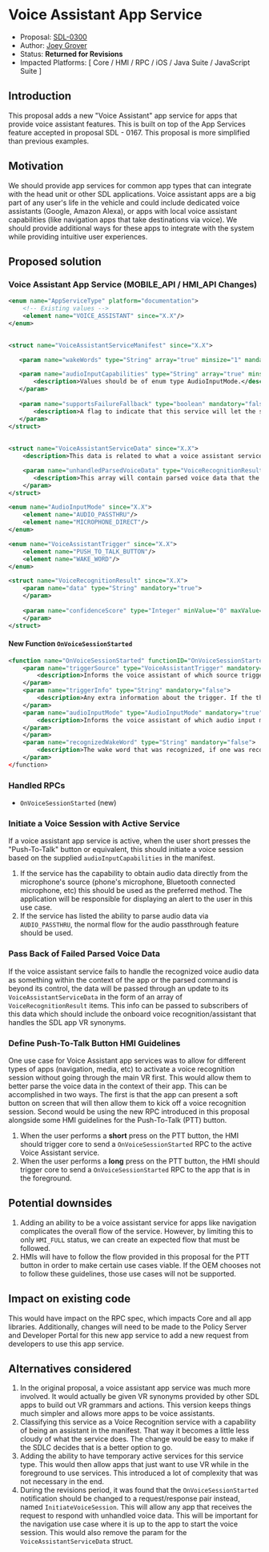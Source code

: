 # Voice Assistant App Service

* Proposal: [SDL-0300](0300-Voice-Assistant-App-Service.md)
* Author: [Joey Grover](https://github.com/joeygrover)
* Status: **Returned for Revisions**
* Impacted Platforms: [ Core / HMI / RPC / iOS / Java Suite / JavaScript Suite ]


## Introduction

This proposal adds a new "Voice Assistant" app service for apps that provide voice assistant features. This is built on top of the App Services feature accepted in proposal SDL - 0167. This proposal is more simplified than previous examples.

## Motivation

We should provide app services for common app types that can integrate with the head unit or other SDL applications. Voice assistant apps are a big part of any user's life in the vehicle and could include dedicated voice assistants (Google, Amazon Alexa), or apps with local voice assistant capabilities (like navigation apps that take destinations via voice). We should provide additional ways for these apps to integrate with the system while providing intuitive user experiences.

## Proposed solution

### Voice Assistant App Service (MOBILE\_API / HMI\_API Changes)
```xml
<enum name="AppServiceType" platform="documentation">
    <!-- Existing values -->
    <element name="VOICE_ASSISTANT" since="X.X"/>
</enum>

	
<struct name="VoiceAssistantServiceManifest" since="X.X">

   <param name="wakeWords" type="String" array="true" minsize="1" mandatory="false"/>

   <param name="audioInputCapabilities" type="String" array="true" minsize="1" mandatory="false">
       <description>Values should be of enum type AudioInputMode.</description>
   </param>
 
   <param name="supportsFailureFallback" type="boolean" mandatory="false">
       <description>A flag to indicate that this service will let the system know it has failed to parse the voice data into actionable outcomes.</description>
   </param>
</struct>
	
	
<struct name="VoiceAssistantServiceData" since="X.X">
    <description>This data is related to what a voice assistant service would provide.</description>

	<param name="unhandledParsedVoiceData" type="VoiceRecognitionResult" array="true" mandatory="false">
	   <description>This array will contain parsed voice data that the service was unable to handle. This will be helpful for a pass-back to a default voice assistant like an embedded service that will handle other SDL app's VR synonyms. </description>
	</param>
</struct>

<enum name="AudioInputMode" since="X.X">
    <element name="AUDIO_PASSTHRU"/>
    <element name="MICROPHONE_DIRECT"/>
</enum>

<enum name="VoiceAssistantTrigger" since="X.X">
    <element name="PUSH_TO_TALK_BUTTON"/>
    <element name="WAKE_WORD"/>
</enum>

<struct name="VoiceRecognitionResult" since="X.X">
	<param name="data" type="String" mandatory="true">
	</param>
	
	<param name="confidenceScore" type="Integer" minValue="0" maxValue="100" mandatory="true">
	</param>
</struct>
```

#### New Function `OnVoiceSessionStarted`

```xml
<function name="OnVoiceSessionStarted" functionID="OnVoiceSessionStartedID" messagetype="notification" since="X.X">
    <param name="triggerSource" type="VoiceAssistantTrigger" mandatory="true">
        <description>Informs the voice assistant of which source triggered the event.</description>
    </param>
    <param name="triggerInfo" type="String" mandatory="false">
        <description>Any extra information about the trigger. If the the user voiced a wake word and combined it with a command, this should be the fully recognized string including wake word and command, eg "Hey [App Name], navigate me home." The raw voice data should also be included as bulk data when available.</description>
    </param>
    <param name="audioInputMode" type="AudioInputMode" mandatory="true">
        <description>Informs the voice assistant of which audio input mode is assumed to be the one in use.</description>
    </param>
    </param>
    <param name="recognizedWakeWord" type="String" mandatory="false">
        <description>The wake word that was recognized, if one was recognized.</description>
    </param>
</function>
```

### Handled RPCs
- `OnVoiceSessionStarted` (new)

### Initiate a Voice Session with Active Service

If a voice assistant app service is active, when the user short presses the "Push-To-Talk" button or equivalent, this should initiate a voice session based on the supplied `audioInputCapabilities` in the manifest.

1. If the service has the capability to obtain audio data directly from the microphone's source (phone's microphone, Bluetooth connected microphone, etc) this should be used as the preferred method. The application will be responsible for displaying an alert to the user in this use case.
2. If the service has listed the ability to parse audio data via `AUDIO_PASSTHRU`, the normal flow for the audio passthrough feature should be used.

### Pass Back of Failed Parsed Voice Data

If the voice assistant service fails to handle the recognized voice audio data as something within the context of the app or the parsed command is beyond its control, the data will be passed through an update to its `VoiceAssistantServiceData` in the form of an array of `VoiceRecognitionResult` items. This info can be passed to subscribers of this data which should include the onboard voice recognition/assistant that handles the SDL app VR synonyms. 

### Define Push-To-Talk Button HMI Guidelines

One use case for Voice Assistant app services was to allow for different types of apps (navigation, media, etc) to activate a voice recognition session without going through the main VR first. This would allow them to better parse the voice data in the context of their app. This can be accomplished in two ways. The first is that the app can present a soft button on screen that will then allow them to kick off a voice recognition session. Second would be using the new RPC introduced in this proposal alongside some HMI guidelines for the Push-To-Talk (PTT) button.


1. When the user performs a **short** press on the PTT button, the HMI should trigger core to send a `OnVoiceSessionStarted` RPC to the active Voice Assistant service.
2. When the user performs a **long** press on the PTT button, the HMI should trigger core to send a `OnVoiceSessionStarted` RPC to the app that is in the foreground.
 
## Potential downsides

1. Adding an ability to be a voice assistant service for apps like navigation complicates the overall flow of the service. However, by limiting this to only `HMI_FULL` status, we can create an expected flow that must be followed.
2. HMIs will have to follow the flow provided in this proposal for the PTT button in order to make certain use cases viable. If the OEM chooses not to follow these guidelines, those use cases will not be supported.

## Impact on existing code

This would have impact on the RPC spec, which impacts Core and all app libraries. Additionally, changes will need to be made to the Policy Server and Developer Portal for this new app service to add a new request from developers to use this app service.

## Alternatives considered

1. In the original proposal, a voice assistant app service was much more involved. It would actually be given VR synonyms provided by other SDL apps to build out VR grammars and actions. This version keeps things much simpler and allows more apps to be voice assistants. 
2. Classifying this service as a Voice Recognition service with a capability of being an assistant in the manifest. That way it becomes a little less cloudy of what the service does. The change would be easy to make if the SDLC decides that is a better option to go.
3. Adding the ability to have temporary active services for this service type. This would then allow apps that just want to use VR while in the foreground to use services. This introduced a lot of complexity that was not necessary in the end.
4. During the revisions period, it was found that the `OnVoiceSessionStarted` notification should be changed to a request/response pair instead, named `InitiateVoiceSession`. This will allow any app that receives the request to respond with unhandled voice data. This will be important for the navigation use case where it is up to the app to start the voice session. This would also remove the param for the `VoiceAssistantServiceData` struct.
